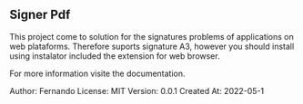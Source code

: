 ## Signer Pdf

This project come to solution for the signatures problems
of applications on web plataforms. Therefore suports signature
A3, however you should install using instalator included the
extension for web browser.

For more information visite the documentation.

Author: Fernando
License: MIT
Version: 0.0.1
Created At: 2022-05-1
